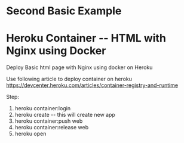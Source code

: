 # Second Basic Example
# Heroku Container -- HTML with Nginx using Docker
Deploy Basic html page with Nginx using docker on Heroku

Use following article to deploy container on heroku
https://devcenter.heroku.com/articles/container-registry-and-runtime

Step:
1) heroku container:login
2) heroku create -- this will create new app
3) heroku container:push web
4) heroku container:release web
5) heroku open
